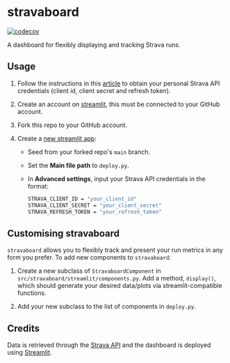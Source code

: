 # stravaboard

[![codecov](https://codecov.io/gh/USERNAME/stravaboard/branch/main/graph/badge.svg)](https://codecov.io/gh/USERNAME/stravaboard)

A dashboard for flexibly displaying and tracking Strava runs.

## Usage

1. Follow the instructions in this [article](https://towardsdatascience.com/using-the-strava-api-and-pandas-to-explore-your-activity-data-d94901d9bfde) to obtain your personal Strava API credentials (client id, client secret and refresh token).

2. Create an account on [streamlit](https://streamlit.io), this must be connected to your GitHub account.

3. Fork this repo to your GitHub account.

4. Create a [new streamlit app](https://share.streamlit.io):
    - Seed from your forked repo's `main` branch.
    - Set the **Main file path** to `deploy.py`.
    - In **Advanced settings**, input your Strava API credentials in the format:

        ```bash
        STRAVA_CLIENT_ID = "your_client_id"
        STRAVA_CLIENT_SECRET = "your_client_secret"
        STRAVA_REFRESH_TOKEN = "your_refresh_token"
        ```

## Customising stravaboard

`stravaboard` allows you to flexibly track and present your run metrics in any form you prefer. To add new components to `stravaboard`:

1. Create a new subclass of `StravaboardComponent` in `src/stravaboard/streamlit/components.py`. Add a method, `display()`, which should generate your desired data/plots via streamlit-compatible functions.

2. Add your new subclass to the list of components in `deploy.py`.

## Credits

Data is retrieved through the [Strava API](https://developers.strava.com) and the dashboard is deployed using [Streamlit](https://streamlit.io).
